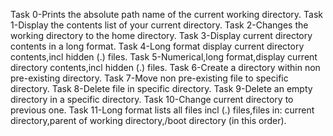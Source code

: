Task 0-Prints the absolute path name of the current working directory.
Task 1-Display the contents list of your current directory.
Task 2-Changes the working directory to the home directory.
Task 3-Display current directory contents in a long format.
Task 4-Long format display current directory contents,incl hidden (.) files.
Task 5-Numerical,long format,display current directory contents,incl hidden (.) files.
Task 6-Create a directory within non pre-existing directory.
Task 7-Move non pre-existing file to specific directory.
Task 8-Delete file in specific directory.
Task 9-Delete an empty directory in a specific directory.
Task 10-Change current directory to previous one.
Task 11-Long format lists all files incl (.) files,files in: current directory,parent of working directory,/boot directory (in this order).
